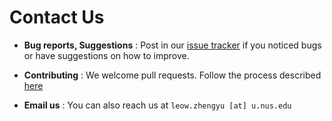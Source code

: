 # Contact Us

* **Bug reports, Suggestions** : Post in our [issue tracker](https://github.com/CS2103AUG2016-T15-C2/main/issues)
  if you noticed bugs or have suggestions on how to improve.

* **Contributing** : We welcome pull requests. Follow the process described [here](https://github.com/oss-generic/process)

* **Email us** : You can also reach us at `leow.zhengyu [at] u.nus.edu`
